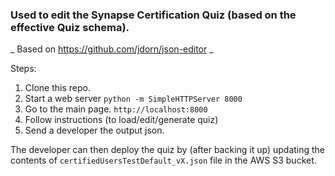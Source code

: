 ### Used to edit the Synapse Certification Quiz (based on the effective Quiz schema).

_ Based on https://github.com/jdorn/json-editor _  

Steps:
1.  Clone this repo.
2.  Start a web server 
  `python -m SimpleHTTPServer 8000`
3.  Go to the main page.
  `http://localhost:8000`
4.  Follow instructions (to load/edit/generate quiz)
5.  Send a developer the output json.  

The developer can then deploy the quiz by (after backing it up) updating the contents of `certifiedUsersTestDefault_vX.json` file in the AWS S3 bucket.